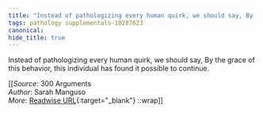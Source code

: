 ```yaml
---
title: "Instead of pathologizing every human quirk, we should say, By ..."
tags: pathology supplementals-10287623
canonical: 
hide_title: true
---
```


Instead of pathologizing every human quirk, we should say, By the grace of this behavior, this individual has found it possible to continue.


[[_Source_: 300 Arguments<br>
_Author_: Sarah Manguso<br>
_More_: [Readwise URL](https://readwise.io/open/209720783){:target="_blank"}
::wrap]]